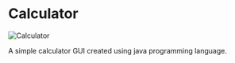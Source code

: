 # Calculator
![Calculator](https://user-images.githubusercontent.com/97157853/235967035-7bcb57e7-24e2-4485-8589-97589c918471.png)

A simple calculator GUI created using java programming language.
